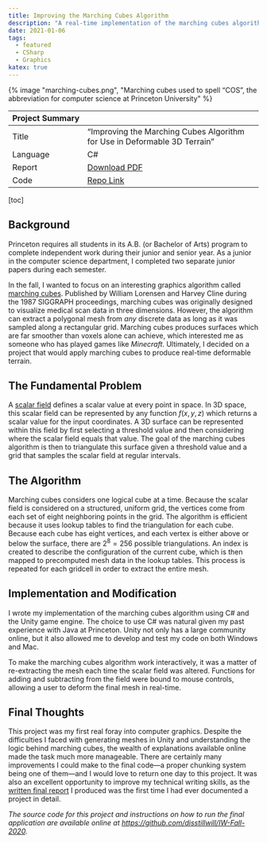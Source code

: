 ```yaml
---
title: Improving the Marching Cubes Algorithm
description: "A real-time implementation of the marching cubes algorithm for my fall junior paper at Princeton University."
date: 2021-01-06
tags:
  - featured
  - CSharp
  - Graphics
katex: true
---
```


{% image "marching-cubes.png", "Marching cubes used to spell “COS”, the abbreviation for computer science at Princeton University" %}

| Project&nbsp;Summary |                                                                           |
| -------------------- | ------------------------------------------------------------------------- |
| Title                | “Improving the Marching Cubes Algorithm for Use in Deformable 3D Terrain” |
| Language             | C#                                                                        |
| Report               | [Download PDF](../../static/documents/marching-cubes-report.pdf)          |
| Code                 | [Repo Link](https://github.com/disstillwill/IW-Fall-2020)                 |

[toc]

## Background

Princeton requires all students in its A.B. (or Bachelor of Arts) program to complete independent work during their junior and senior year. As a junior in the computer science department, I completed two separate junior papers during each semester.

In the fall, I wanted to focus on an interesting graphics algorithm called [marching cubes](https://en.wikipedia.org/wiki/Marching_cubes). Published by William Lorensen and Harvey Cline during the 1987 SIGGRAPH proceedings, marching cubes was originally designed to visualize medical scan data in three dimensions. However, the algorithm can extract a polygonal mesh from _any_ discrete data as long as it was sampled along a rectangular grid. Marching cubes produces surfaces which are far smoother than voxels alone can achieve, which interested me as someone who has played games like _Minecraft_. Ultimately, I decided on a project that would apply marching cubes to produce real-time deformable terrain.

## The Fundamental Problem

A [scalar field](https://en.wikipedia.org/wiki/Scalar_field) defines a scalar value at every point in space. In 3D space, this scalar field can be represented by any function $f(x,y,z)$ which returns a scalar value for the input coordinates. A 3D surface can be represented within this field by first selecting a threshold value and then considering where the scalar field equals that value. The goal of the marching cubes algorithm is then to triangulate this surface given a threshold value and a grid that samples the scalar field at regular intervals.

## The Algorithm

Marching cubes considers one logical cube at a time. Because the scalar field is considered on a structured, uniform grid, the vertices come from each set of eight neighboring points in the grid. The algorithm is efficient because it uses lookup tables to find the triangulation for each cube. Because each cube has eight vertices, and each vertex is either above or below the surface, there are $2^8 = 256$ possible triangulations. An index is created to describe the configuration of the current cube, which is then mapped to precomputed mesh data in the lookup tables. This process is repeated for each gridcell in order to extract the entire mesh.

## Implementation and Modification

I wrote my implementation of the marching cubes algorithm using C# and the Unity game engine. The choice to use C# was natural given my past experience with Java at Princeton. Unity not only has a large community online, but it also allowed me to develop and test my code on both Windows and Mac.

To make the marching cubes algorithm work interactively, it was a matter of re-extracting the mesh each time the scalar field was altered. Functions for adding and subtracting from the field were bound to mouse controls, allowing a user to deform the final mesh in real-time.

## Final Thoughts

This project was my first real foray into computer graphics. Despite the difficulties I faced with generating meshes in Unity and understanding the logic behind marching cubes, the wealth of explanations available online made the task much more manageable. There are certainly many improvements I could make to the final code—a proper chunking system being one of them—and I would love to return one day to this project. It was also an excellent opportunity to improve my technical writing skills, as the [written final report](../../static/documents/marching-cubes-report.pdf) I produced was the first time I had ever documented a project in detail.

_The source code for this project and instructions on how to run the final application are available online at <https://github.com/disstillwill/IW-Fall-2020>._
